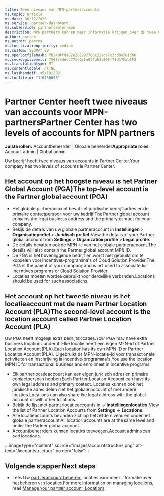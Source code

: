```yaml
---
title: Twee niveaus van MPN-partneraccounts
ms.topic: article
ms.date: 06/17/2020
ms.service: partner-dashboard
ms.subservice: partnercenter-mpn
description: MPN-partners kunnen meer informatie krijgen over de twee niveaus van accounts in Partner Center, het Partner Global Account (PGA) en het Partner Location Account (PLA).
author: parthp
ms.author: parthp
ms.localizationpriority: medium
ms.custom: SEOMAY.20
ms.openlocfilehash: fb2488f9a82e261997703c22bca7c3cd9e761db0
ms.sourcegitcommit: 7063fdddee77ad2d8e627ab3c806f76d173ab652
ms.translationtype: MT
ms.contentlocale: nl-NL
ms.lasthandoff: 05/19/2021
ms.locfileid: "110150655"
---
```

# <a name="partner-center-has-two-levels-of-accounts-for-mpn-partners"></a><span data-ttu-id="90edd-103">Partner Center heeft twee niveaus van accounts voor MPN-partners</span><span class="sxs-lookup"><span data-stu-id="90edd-103">Partner Center has two levels of accounts for MPN partners</span></span>

<span data-ttu-id="90edd-104">**Juiste rollen:** Accountbeheerder | Globale beheerder</span><span class="sxs-lookup"><span data-stu-id="90edd-104">**Appropriate roles**: Account admin | Global admin</span></span>

<span data-ttu-id="90edd-105">Uw bedrijf heeft twee niveaus van accounts in Partner Center.</span><span class="sxs-lookup"><span data-stu-id="90edd-105">Your company has two levels of accounts in Partner Center.</span></span>

## <a name="the-top-level-account-is-the-partner-global-account-pga"></a><span data-ttu-id="90edd-106">Het account op het hoogste niveau is het Partner Global Account (PGA)</span><span class="sxs-lookup"><span data-stu-id="90edd-106">The top-level account is the Partner global account (PGA)</span></span>

- <span data-ttu-id="90edd-107">Het globale partneraccount bevat het juridische bedrijfsadres en de primaire contactpersoon voor uw bedrijf.</span><span class="sxs-lookup"><span data-stu-id="90edd-107">The Partner global account contains the legal business address and the primary contact for your company.</span></span> 
- <span data-ttu-id="90edd-108">Bekijk de details van uw globale partneraccount in **Instellingen**  >  **Organisatieprofiel**  >  **Juridisch profiel.**</span><span class="sxs-lookup"><span data-stu-id="90edd-108">View the details of your Partner global account from **Settings** > **Organization profile** > **Legal profile**.</span></span>
- <span data-ttu-id="90edd-109">De details bevatten ook de MPN-id van het globale partneraccount.</span><span class="sxs-lookup"><span data-stu-id="90edd-109">The details will also contain the Partner global account MPN ID.</span></span> 
- <span data-ttu-id="90edd-110">De PGA is het bovenliggende bedrijf en wordt niet gebruikt om te koppelen voor Incentives-programma's of Cloud Solution Provider.</span><span class="sxs-lookup"><span data-stu-id="90edd-110">The PGA is the parent of your company and is not used to associate for Incentives programs or Cloud Solution Provider.</span></span> 
- <span data-ttu-id="90edd-111">Locaties moeten worden gebruikt voor dergelijke verbanden.</span><span class="sxs-lookup"><span data-stu-id="90edd-111">Locations should be used for such associations.</span></span>

## <a name="the-second-level-account-is-the-location-account-called-partner-location-account-pla"></a><span data-ttu-id="90edd-112">Het account op het tweede niveau is het locatieaccount met de naam Partner Location Account (PLA)</span><span class="sxs-lookup"><span data-stu-id="90edd-112">The second-level account is the location account called Partner Location Account (PLA)</span></span>

<span data-ttu-id="90edd-113">Uw PGA heeft mogelijk extra bedrijfslocaties.</span><span class="sxs-lookup"><span data-stu-id="90edd-113">Your PGA may have extra business locations under it.</span></span> <span data-ttu-id="90edd-114">Elke locatie heeft een eigen MPN-id of Partner Location Account (PLA).</span><span class="sxs-lookup"><span data-stu-id="90edd-114">Each location has its own MPN ID or Partner Location Account (PLA).</span></span> <span data-ttu-id="90edd-115">U gebruikt de MPN-locatie-id voor transactionele activiteiten en inschrijving in incentive-programma's.</span><span class="sxs-lookup"><span data-stu-id="90edd-115">You use the location MPN ID for transactional business and enrollment in incentive programs.</span></span>

- <span data-ttu-id="90edd-116">Elk partnerlocatieaccount kan een eigen juridisch adres en primaire contactpersoon hebben.</span><span class="sxs-lookup"><span data-stu-id="90edd-116">Each Partner Location Account can have its own legal address and primary contact.</span></span> <span data-ttu-id="90edd-117">Locaties kunnen ook het juridische adres delen met het globale account of met andere locaties.</span><span class="sxs-lookup"><span data-stu-id="90edd-117">Locations can also share the legal address with the global account or with other locations.</span></span>
- <span data-ttu-id="90edd-118">Bekijk de lijst met partnerlocatieaccounts in  ->  **Instellingenlocaties.**</span><span class="sxs-lookup"><span data-stu-id="90edd-118">View the list of Partner Location Accounts from **Settings** -> **Locations**.</span></span>
- <span data-ttu-id="90edd-119">Alle locatieaccounts bevinden zich op hetzelfde niveau en onder het globale partneraccount.</span><span class="sxs-lookup"><span data-stu-id="90edd-119">All location accounts are at the same level and under the Partner global account.</span></span>
- <span data-ttu-id="90edd-120">Accountbeheerders kunnen locaties toevoegen.</span><span class="sxs-lookup"><span data-stu-id="90edd-120">Account admins can add locations.</span></span>

:::image type="content" source="images/accountstructure.png" alt-text="Accountstructuur" border="false":::

## <a name="next-steps"></a><span data-ttu-id="90edd-122">Volgende stappen</span><span class="sxs-lookup"><span data-stu-id="90edd-122">Next steps</span></span>

- <span data-ttu-id="90edd-123">Lees Uw [partneraccount beheren:](manage-locations.md)Locaties voor meer informatie over het beheren van locaties.</span><span class="sxs-lookup"><span data-stu-id="90edd-123">For more information on managing locations, read [Manage your partner account: Locations](manage-locations.md).</span></span>

